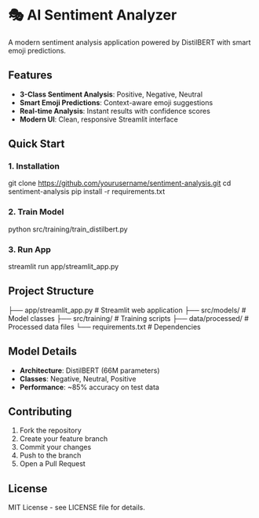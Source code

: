 # 🎭 AI Sentiment Analyzer

A modern sentiment analysis application powered by DistilBERT with smart emoji predictions.

## Features

- **3-Class Sentiment Analysis**: Positive, Negative, Neutral
- **Smart Emoji Predictions**: Context-aware emoji suggestions  
- **Real-time Analysis**: Instant results with confidence scores
- **Modern UI**: Clean, responsive Streamlit interface

## Quick Start

### 1. Installation

git clone https://github.com/yourusername/sentiment-analysis.git
cd sentiment-analysis
pip install -r requirements.txt

### 2. Train Model

python src/training/train_distilbert.py

### 3. Run App

streamlit run app/streamlit_app.py


## Project Structure

├── app/streamlit_app.py # Streamlit web application
├── src/models/ # Model classes
├── src/training/ # Training scripts
├── data/processed/ # Processed data files
└── requirements.txt # Dependencies

## Model Details

- **Architecture**: DistilBERT (66M parameters)
- **Classes**: Negative, Neutral, Positive
- **Performance**: ~85% accuracy on test data

## Contributing

1. Fork the repository
2. Create your feature branch
3. Commit your changes
4. Push to the branch
5. Open a Pull Request

## License

MIT License - see LICENSE file for details.
